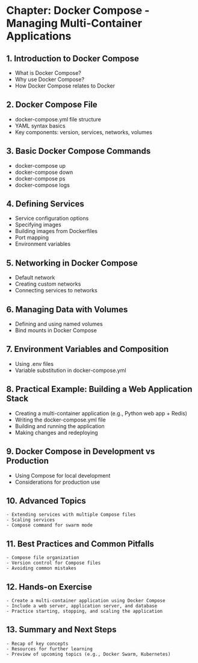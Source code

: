 
# Chapter: Docker Compose - Managing Multi-Container Applications

## 1. Introduction to Docker Compose
   - What is Docker Compose?
   - Why use Docker Compose?
   - How Docker Compose relates to Docker

## 2. Docker Compose File
   - docker-compose.yml file structure
   - YAML syntax basics
   - Key components: version, services, networks, volumes

## 3. Basic Docker Compose Commands
   - docker-compose up
   - docker-compose down
   - docker-compose ps
   - docker-compose logs

## 4. Defining Services
   - Service configuration options
   - Specifying images
   - Building images from Dockerfiles
   - Port mapping
   - Environment variables

## 5. Networking in Docker Compose
   - Default network
   - Creating custom networks
   - Connecting services to networks

## 6. Managing Data with Volumes
   - Defining and using named volumes
   - Bind mounts in Docker Compose

## 7. Environment Variables and Composition
   - Using .env files
   - Variable substitution in docker-compose.yml

## 8. Practical Example: Building a Web Application Stack
   - Creating a multi-container application (e.g., Python web app + Redis)
   - Writing the docker-compose.yml file
   - Building and running the application
   - Making changes and redeploying

## 9. Docker Compose in Development vs Production
   - Using Compose for local development
   - Considerations for production use

## 10. Advanced Topics
    - Extending services with multiple Compose files
    - Scaling services
    - Compose command for swarm mode

## 11. Best Practices and Common Pitfalls
    - Compose file organization
    - Version control for Compose files
    - Avoiding common mistakes

## 12. Hands-on Exercise
    - Create a multi-container application using Docker Compose
    - Include a web server, application server, and database
    - Practice starting, stopping, and scaling the application

## 13. Summary and Next Steps
    - Recap of key concepts
    - Resources for further learning
    - Preview of upcoming topics (e.g., Docker Swarm, Kubernetes)
